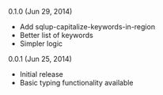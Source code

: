 0.1.0 (Jun 29, 2014)
* Add sqlup-capitalize-keywords-in-region
* Better list of keywords
* Simpler logic

0.0.1 (Jun 25, 2014)

* Initial release
* Basic typing functionality available

